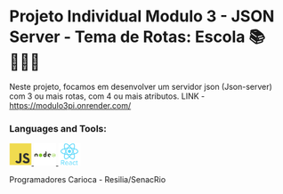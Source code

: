 # Projeto Individual Modulo 3 - JSON Server - Tema de Rotas: Escola 📚👩🏽‍🏫


Neste projeto, focamos em desenvolver um servidor json (Json-server) com 3 ou mais rotas, 
com 4 ou mais atributos. LINK - https://modulo3pi.onrender.com/

<h3 align="left">Languages and Tools:</h3>
<p align="left"> <a href="https://developer.mozilla.org/en-US/docs/Web/JavaScript" target="_blank" rel="noreferrer"> <img src="https://raw.githubusercontent.com/devicons/devicon/master/icons/javascript/javascript-original.svg" alt="javascript" width="40" height="40"/> </a> <a href="https://nodejs.org" target="_blank" rel="noreferrer"> <img src="https://raw.githubusercontent.com/devicons/devicon/master/icons/nodejs/nodejs-original-wordmark.svg" alt="nodejs" width="40" height="40"/> </a> <a href="https://reactjs.org/" target="_blank" rel="noreferrer"> <img src="https://raw.githubusercontent.com/devicons/devicon/master/icons/react/react-original-wordmark.svg" alt="react" width="40" height="40"/> </a> </p>


Programadores Carioca - Resilia/SenacRio
